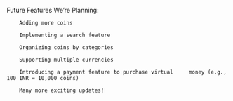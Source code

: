Future Features We’re Planning:
        
        Adding more coins
        
        Implementing a search feature
        
        Organizing coins by categories
        
        Supporting multiple currencies
        
        Introducing a payment feature to purchase virtual     money (e.g., 100 INR = 10,000 coins)
      
        Many more exciting updates!